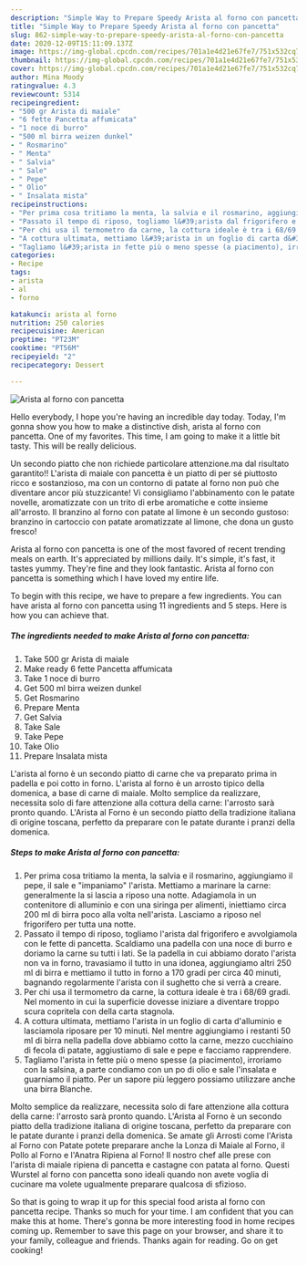 ```yaml
---
description: "Simple Way to Prepare Speedy Arista al forno con pancetta"
title: "Simple Way to Prepare Speedy Arista al forno con pancetta"
slug: 862-simple-way-to-prepare-speedy-arista-al-forno-con-pancetta
date: 2020-12-09T15:11:09.137Z
image: https://img-global.cpcdn.com/recipes/701a1e4d21e67fe7/751x532cq70/arista-al-forno-con-pancetta-recipe-main-photo.jpg
thumbnail: https://img-global.cpcdn.com/recipes/701a1e4d21e67fe7/751x532cq70/arista-al-forno-con-pancetta-recipe-main-photo.jpg
cover: https://img-global.cpcdn.com/recipes/701a1e4d21e67fe7/751x532cq70/arista-al-forno-con-pancetta-recipe-main-photo.jpg
author: Mina Moody
ratingvalue: 4.3
reviewcount: 5314
recipeingredient:
- "500 gr Arista di maiale"
- "6 fette Pancetta affumicata"
- "1 noce di burro"
- "500 ml birra weizen dunkel"
- " Rosmarino"
- " Menta"
- " Salvia"
- " Sale"
- " Pepe"
- " Olio"
- " Insalata mista"
recipeinstructions:
- "Per prima cosa tritiamo la menta, la salvia e il rosmarino, aggiungiamo il pepe, il sale e &#34;impaniamo&#34; l&#39;arista. Mettiamo a marinare la carne: generalmente la si lascia a riposo una notte. Adagiamola in un contenitore di alluminio e con una siringa per alimenti, iniettiamo circa 200 ml di birra poco alla volta nell&#39;arista. Lasciamo a riposo nel frigorifero per tutta una notte."
- "Passato il tempo di riposo, togliamo l&#39;arista dal frigorifero e avvolgiamola con le fette di pancetta. Scaldiamo una padella con una noce di burro e doriamo la carne su tutti i lati. Se la padella in cui abbiamo dorato l&#39;arista non va in forno, travasiamo il tutto in una idonea, aggiungiamo altri 250 ml di birra e mettiamo il tutto in forno a 170 gradi per circa 40 minuti, bagnando regolarmente l&#39;arista con il sughetto che si verrà a creare."
- "Per chi usa il termometro da carne, la cottura ideale è tra i 68/69 gradi. Nel momento in cui la superficie dovesse iniziare a diventare troppo scura copritela con della carta stagnola."
- "A cottura ultimata, mettiamo l&#39;arista in un foglio di carta d&#39;alluminio e lasciamola riposare per 10 minuti. Nel mentre aggiungiamo i restanti 50 ml di birra nella padella dove abbiamo cotto la carne, mezzo cucchiaino di fecola di patate, aggiustiamo di sale e pepe e facciamo rapprendere."
- "Tagliamo l&#39;arista in fette più o meno spesse (a piacimento), irroriamo con la salsina, a parte condiamo con un po di olio e sale l&#39;insalata e guarniamo il piatto. Per un sapore più leggero possiamo utilizzare anche una birra Blanche."
categories:
- Recipe
tags:
- arista
- al
- forno

katakunci: arista al forno 
nutrition: 250 calories
recipecuisine: American
preptime: "PT23M"
cooktime: "PT56M"
recipeyield: "2"
recipecategory: Dessert

---
```



![Arista al forno con pancetta](https://img-global.cpcdn.com/recipes/701a1e4d21e67fe7/751x532cq70/arista-al-forno-con-pancetta-recipe-main-photo.jpg)

Hello everybody, I hope you're having an incredible day today. Today, I'm gonna show you how to make a distinctive dish, arista al forno con pancetta. One of my favorites. This time, I am going to make it a little bit tasty. This will be really delicious.

Un secondo piatto che non richiede particolare attenzione.ma dal risultato garantito!! L&#39;arista di maiale con pancetta è un piatto di per sé piuttosto ricco e sostanzioso, ma con un contorno di patate al forno non può che diventare ancor più stuzzicante! Vi consigliamo l&#39;abbinamento con le patate novelle, aromatizzate con un trito di erbe aromatiche e cotte insieme all&#39;arrosto. Il branzino al forno con patate al limone è un secondo gustoso: branzino in cartoccio con patate aromatizzate al limone, che dona un gusto fresco!

Arista al forno con pancetta is one of the most favored of recent trending meals on earth. It's appreciated by millions daily. It's simple, it's fast, it tastes yummy. They're fine and they look fantastic. Arista al forno con pancetta is something which I have loved my entire life.


To begin with this recipe, we have to prepare a few ingredients. You can have arista al forno con pancetta using 11 ingredients and 5 steps. Here is how you can achieve that.

<!--inarticleads1-->

##### The ingredients needed to make Arista al forno con pancetta:

1. Take 500 gr Arista di maiale
1. Make ready 6 fette Pancetta affumicata
1. Take 1 noce di burro
1. Get 500 ml birra weizen dunkel
1. Get  Rosmarino
1. Prepare  Menta
1. Get  Salvia
1. Take  Sale
1. Take  Pepe
1. Take  Olio
1. Prepare  Insalata mista


L&#39;arista al forno è un secondo piatto di carne che va preparato prima in padella e poi cotto in forno. L&#39;arista al forno è un arrosto tipico della domenica, a base di carne di maiale. Molto semplice da realizzare, necessita solo di fare attenzione alla cottura della carne: l&#39;arrosto sarà pronto quando. L&#39;Arista al Forno è un secondo piatto della tradizione italiana di origine toscana, perfetto da preparare con le patate durante i pranzi della domenica. 

<!--inarticleads2-->

##### Steps to make Arista al forno con pancetta:

1. Per prima cosa tritiamo la menta, la salvia e il rosmarino, aggiungiamo il pepe, il sale e &#34;impaniamo&#34; l&#39;arista. Mettiamo a marinare la carne: generalmente la si lascia a riposo una notte. Adagiamola in un contenitore di alluminio e con una siringa per alimenti, iniettiamo circa 200 ml di birra poco alla volta nell&#39;arista. Lasciamo a riposo nel frigorifero per tutta una notte.
1. Passato il tempo di riposo, togliamo l&#39;arista dal frigorifero e avvolgiamola con le fette di pancetta. Scaldiamo una padella con una noce di burro e doriamo la carne su tutti i lati. Se la padella in cui abbiamo dorato l&#39;arista non va in forno, travasiamo il tutto in una idonea, aggiungiamo altri 250 ml di birra e mettiamo il tutto in forno a 170 gradi per circa 40 minuti, bagnando regolarmente l&#39;arista con il sughetto che si verrà a creare.
1. Per chi usa il termometro da carne, la cottura ideale è tra i 68/69 gradi. Nel momento in cui la superficie dovesse iniziare a diventare troppo scura copritela con della carta stagnola.
1. A cottura ultimata, mettiamo l&#39;arista in un foglio di carta d&#39;alluminio e lasciamola riposare per 10 minuti. Nel mentre aggiungiamo i restanti 50 ml di birra nella padella dove abbiamo cotto la carne, mezzo cucchiaino di fecola di patate, aggiustiamo di sale e pepe e facciamo rapprendere.
1. Tagliamo l&#39;arista in fette più o meno spesse (a piacimento), irroriamo con la salsina, a parte condiamo con un po di olio e sale l&#39;insalata e guarniamo il piatto. Per un sapore più leggero possiamo utilizzare anche una birra Blanche.


Molto semplice da realizzare, necessita solo di fare attenzione alla cottura della carne: l&#39;arrosto sarà pronto quando. L&#39;Arista al Forno è un secondo piatto della tradizione italiana di origine toscana, perfetto da preparare con le patate durante i pranzi della domenica. Se amate gli Arrosti come l&#39;Arista al Forno con Patate potete preparare anche la Lonza di Maiale al Forno, il Pollo al Forno e l&#39;Anatra Ripiena al Forno! Il nostro chef alle prese con l&#39;arista di maiale ripiena di pancetta e castagne con patata al forno. Questi Wurstel al forno con pancetta sono ideali quando non avete voglia di cucinare ma volete ugualmente preparare qualcosa di sfizioso. 

So that is going to wrap it up for this special food arista al forno con pancetta recipe. Thanks so much for your time. I am confident that you can make this at home. There's gonna be more interesting food in home recipes coming up. Remember to save this page on your browser, and share it to your family, colleague and friends. Thanks again for reading. Go on get cooking!
